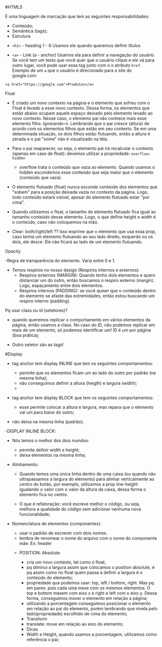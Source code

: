 #HTML5

É uma linguagem de marcação que tem as seguintes responsabilidades:

- Conteúdo;
- Semântica (tags);
- Estrutura

* `<h1>` - heading 1 - 6
  Usamos ele quando queremos definir títulos

- `<a>` - Link (a - anchor)
  Usamos ela para definir a navegação do usuário. Se você tem um texto que você quer que o usuário clique e ele vá para outro lugar, você pode usar essa tag junto com o o atributo `href`. Exemplo de um `a` que o usuário é direcionado para o site do google.com:

```
<a href="https://google.com">Produtos</a>

```

Float

- É criado um novo contexto na página e o elemento que sofreu com o Float é levado a esse novo contexto. Dessa forma, os elementos que estão abaixo ocupam aquele espaço deixado pelo elemento levado ao novo contexto. Nesse caso, o elemento pai não conhece mais esse elemento filho. Ignorando-o. Lembrando que o pai cresce (altura) de acordo com os elementos filhos que estão em seu contexto. Se em uma determinada situação, os dois filhos estão flutuando, então a altura é zerada e o pai "some" não é visualizado na tela.

- Para o pai reaparecer, ou seja, o elemento pai irá recalcular o contexto (apenas em caso de float): devemos utilizar a propriedade:
  `overflow: hidden`

  - overflow trata o conteúdo que vaza ao elemento. Quando usamos o hidden escondemos esse conteúdo que seja maior que o elemento (conteúdo que vaza).

- O elemento flutuado (float) nunca esconde conteúdo dos elementos que "sobem" para a posição deixada vazia no contexto da página. Logo, todo conteúdo estará visível, apesar do elemento flutuado estar "por cima".

- Quando utilizamos o float, o tamanho do elemento flutuado fica igual ao tamanho conteúdo desse elemento. Logo, o que define height e width é o conteúdo, caso não coloquemos na mão.

- Clear: both/right/left ?? isso exprime que o elemento que usa essa prop, caso tenha um elemento flutuando ao seu lado direito, esquerdo ou os dois, ele desce. Ele não ficará ao lado de um elemento flutuando.

Opacity

-Regra de transparência do elemento. Varia entre 0 e 1.

- Temos respiros no nosso design (Respiros internos e externos):
  - Respiros externos (MARGIN): Quando tenho dois elementos e quero distanciar um do outro, então buscamos o respiro externo (margin). Logo, espaçamento entre dois elementos.
  - Respiros internos (PADDING): se você quiser que o conteúdo dentro do elemento se afaste das extremidades, então estou buscando um respiro interno (padding).

Pq usar class ou id (seletores)?

- quando queremos replicar o comportamento em vários elementos da página, então usamos a class. No caso do ID, não podemos replicar em mais de um elemento, só podemos identificar um! ID é um por página (boa prática);

- Outro seletor são as tags!

#Display

- tag anchor tem display INLINE que tem os seguintes comportamentos:

  - permite que os elementos ficam um ao lado do outro por padrão (na mesma linha);
  - não conseguimos definir a altura (heigth) e largura (width);
  -

- tag anchor tem display BLOCK que tem os seguintes comportamentos:
  - esse permite colocar a altura e largura, mas repara que o elemento vai um para baixo do outro;
- não deixa na mesma linha (padrão);

-DISPLAY INLINE BLOCK:

- Nós temos o melhor dos dois mundos:

  - permite definir width e height;
  - deixa elementos na mesma linha;

- Alinhamento:

  - Quando temos uma única linha dentro de uma caixa (ou quando não ultrapassamos a largura do elemento) para alinhar verticalmente ao centro do botão, por exemplo, utilizamos a prop line-height igualando o valor com o valor da altura da caixa, dessa forma o elemento fica no centro.

  - O que é refatoração: você escreve melhor o código, ou seja, melhora a qualidade do código sem adicionar nenhuma nova funcionalidade;

* Nomenclatura de elementos (componentes):

  - usar o padrão de escrever com dois nomes.
  - lembra de renomear o nome do arquivo com o nome do componente mãe. Ex: header

  * POSITION: Absolute:
    - cria um novo contexto, tal como o float;
    - pq diminui a largura assim que colocamos o position absolute, é pq assim como no float quem passa a definir a largura é o conteúdo do elemento;
    - propriedade que podemos usar: top, left / bottom, right. Mas pq em pares: pois cada uma mexe com os mesmos elementos. O top e bottom mexem com eixo x e right e left com o eixo y. Dessa forma, conseguimos mover o elemento em relação a página;
    - utilizando a porcentagem conseguimos posicionar o elemento em relação ao pai do elemento, porém lembrando que nivela pelo lado(propriedade) escolhido de cima do elemento;


    * Transform
     - translate: move em relação ao eixo do elemento;


     * Dicas
      - Width e Height, quando usamos a porcentagem, utilizamos como referência o pai;
